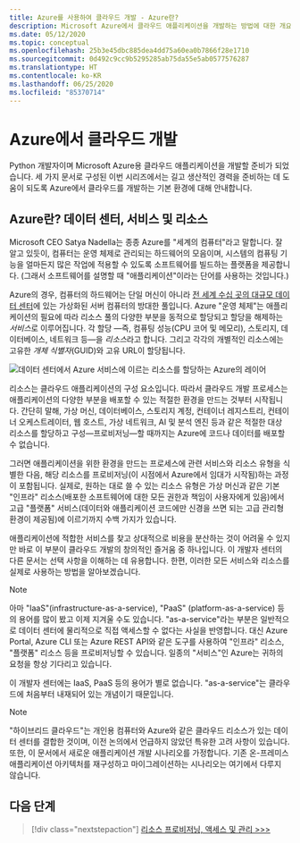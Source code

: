 ```yaml
---
title: Azure를 사용하여 클라우드 개발 - Azure란?
description: Microsoft Azure에서 클라우드 애플리케이션을 개발하는 방법에 대한 개요이며, 데이터 센터, 서비스 및 리소스의 관계부터 설명합니다.
ms.date: 05/12/2020
ms.topic: conceptual
ms.openlocfilehash: 25b3e45dbc885dea4dd75a60ea0b7866f28e1710
ms.sourcegitcommit: 0d492c9cc9b5295285ab75da55e5ab0577576287
ms.translationtype: HT
ms.contentlocale: ko-KR
ms.lasthandoff: 06/25/2020
ms.locfileid: "85370714"
---
```

# <a name="cloud-development-on-azure"></a>Azure에서 클라우드 개발

Python 개발자이며 Microsoft Azure용 클라우드 애플리케이션을 개발할 준비가 되었습니다. 세 가지 문서로 구성된 이번 시리즈에서는 길고 생산적인 경력을 준비하는 데 도움이 되도록 Azure에서 클라우드를 개발하는 기본 환경에 대해 안내합니다.

## <a name="what-is-azure-data-centers-services-and-resources"></a>Azure란? 데이터 센터, 서비스 및 리소스

Microsoft CEO Satya Nadella는 종종 Azure를 "세계의 컴퓨터"라고 말합니다. 잘 알고 있듯이, 컴퓨터는 운영 체제로 관리되는 하드웨어의 모음이며, 시스템의 컴퓨팅 기능을 얼마든지 많은 작업에 적용할 수 있도록 소프트웨어를 빌드하는 플랫폼을 제공합니다. (그래서 소프트웨어를 설명할 때 "애플리케이션"이라는 단어를 사용하는 것입니다.)

Azure의 경우, 컴퓨터의 하드웨어는 단일 머신이 아니라 [전 세계 수십 곳의 대규모 데이터 센터](https://azure.microsoft.com/global-infrastructure/regions/)에 있는 가상화된 서버 컴퓨터의 방대한 풀입니다. Azure "운영 체제"는 애플리케이션의 필요에 따라 리소스 풀의 다양한 부분을 동적으로 할당되고 할당을 해제하는 *서비스*로 이루어집니다. 각 할당 &mdash;즉, 컴퓨팅 성능(CPU 코어 및 메모리), 스토리지, 데이터베이스, 네트워크 등&mdash;을 *리소스*라고 합니다. 그리고 각각의 개별적인 리소스에는 고유한 *개체 식별자*(GUID)와 고유 URL이 할당됩니다.

![데이터 센터에서 Azure 서비스에 이르는 리소스를 할당하는 Azure의 레이어](media/cloud-development/azure-layers.png)

리소스는 클라우드 애플리케이션의 구성 요소입니다. 따라서 클라우드 개발 프로세스는 애플리케이션의 다양한 부분을 배포할 수 있는 적절한 환경을 만드는 것부터 시작됩니다. 간단히 말해, 가상 머신, 데이터베이스, 스토리지 계정, 컨테이너 레지스트리, 컨테이너 오케스트레이터, 웹 호스트, 가상 네트워크, AI 및 분석 엔진 등과 같은 적절한 대상 리소스를 할당하고 구성&mdash;프로비저닝&mdash;할 때까지는 Azure에 코드나 데이터를 배포할 수 없습니다.

그러면 애플리케이션을 위한 환경을 만드는 프로세스에 관련 서비스와 리소스 유형을 식별한 다음, 해당 리소스를 프로비저닝(이 시점에서 Azure에서 임대가 시작됨)하는 과정이 포함됩니다. 실제로, 원하는 대로 쓸 수 있는 리소스 유형은 가상 머신과 같은 기본 "인프라" 리소스(배포한 소프트웨어에 대한 모든 권한과 책임이 사용자에게 있음)에서 고급 "플랫폼" 서비스(데이터와 애플리케이션 코드에만 신경을 쓰면 되는 고급 관리형 환경이 제공됨)에 이르기까지 수백 가지가 있습니다.

애플리케이션에 적합한 서비스를 찾고 상대적으로 비용을 분산하는 것이 어려울 수 있지만 바로 이 부분이 클라우드 개발의 창의적인 즐거움 중 하나입니다. 이 개발자 센터의 다른 문서는 선택 사항을 이해하는 데 유용합니다. 한편, 이러한 모든 서비스와 리소스를 실제로 사용하는 방법을 알아보겠습니다.

> [!NOTE]
> 아마 "IaaS"(infrastructure-as-a-service), "PaaS" (platform-as-a-service) 등의 용어를 많이 봤고 이제 지겨울 수도 있습니다. "as-a-service"라는 부분은 일반적으로 데이터 센터에 물리적으로 직접 액세스할 수 없다는 사실을 반영합니다. 대신 Azure Portal, Azure CLI 또는 Azure REST API와 같은 도구를 사용하여 "인프라" 리소스, "플랫폼" 리소스 등을 프로비저닝할 수 있습니다. 일종의 "서비스"인 Azure는 귀하의 요청을 항상 기다리고 있습니다.
>
> 이 개발자 센터에는 IaaS, PaaS 등의 용어가 별로 없습니다. "as-a-service"는 클라우드에 처음부터 내재되어 있는 개념이기 때문입니다.

> [!NOTE]
> "하이브리드 클라우드"는 개인용 컴퓨터와 Azure와 같은 클라우드 리소스가 있는 데이터 센터를 결합한 것이며, 이전 논의에서 언급하지 않았던 특유한 고려 사항이 있습니다. 또한, 이 문서에서 새로운 애플리케이션 개발 시나리오를 가정합니다. 기존 온-프레미스 애플리케이션 아키텍처를 재구성하고 마이그레이션하는 시나리오는 여기에서 다루지 않습니다.

## <a name="next-step"></a>다음 단계

> [!div class="nextstepaction"]
> [리소스 프로비저닝, 액세스 및 관리 >>>](cloud-development-provisioning.md)
